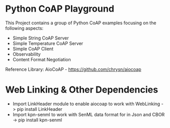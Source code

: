 # Python CoAP Playground

This Project contains a group of Python CoAP examples focusing on the following aspects:

- Simple String CoAP Server
- Simple Temperature CoAP Server
- Simple CoAP Client
- Observability
- Content Format Negotiation

Reference Library: AioCoAP - https://github.com/chrysn/aiocoap

# Web Linking & Other Dependencies

- Import LinkHeader module to enable aiocoap to work with WebLinking -> pip install LinkHeader
- Import kpn-senml to work with SenML data format for in Json and CBOR -> pip install kpn-senml